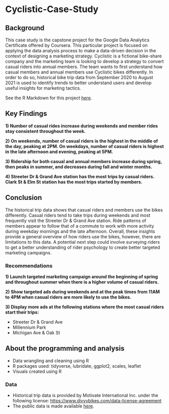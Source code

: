 # Cyclistic-Case-Study

## Background

This case study is the capstone project for the Google Data Analytics Certificate offered by Coursera. This particular project is focused on applying the data analysis process to make a data-driven decision in the context of designing a marketing strategy. Cyclistic is a fictional bike-share company and the marketing team is looking to develop a strategy to convert casual riders into annual members. The team wants to first understand how casual members and annual members use Cyclistic bikes differently. In order to do so, historical bike trip data from September 2020 to August 2021 is used to identify trends to better understand users and develop useful insights for marketing tactics. 

See the R Markdown for this project [here](https://github.com/kent-ts3/Cyclistic-Case-Study/blob/main/cyclistic_case_study_R_v2.Rmd).

## Key Findings
**1) Number of casual rides increase during weekends and member rides stay consistent throughout the week.**

**2) On weekends, number of casual riders is the highest in the middle of the day, peaking at 2PM. On weekdays, number of casual riders is highest in the late afternoon and evening, peaking at 5PM.**

**3) Ridership for both casual and annual members increase during spring, then peaks in summer, and decreases during fall and winter months.**

**4) Streeter Dr & Grand Ave station has the most trips by casual riders. Clark St & Elm St station has the most trips started by members.**

## Conclusion
The historical trip data shows that casual riders and members use the bikes differently. Casual riders tend to take trips during weekends and most frequently visit the Streeter Dr & Grand Ave station. Ride patterns of members appear to follow that of a commute to work with more activity during weekday mornings and the late afternoon. Overall, these insights provide a general overview of how riders use the bikes, however, there are limitations to this data. A potential next step could involve surveying riders to get a better understanding of rider psychology to create better targeted marketing campaigns.

### Recommendations
**1) Launch targeted marketing campaign around the beginning of spring and throughout summer when there is a higher volume of casual riders.**

**2) Show targeted ads during weekends and at the peak times from 11AM to  4PM when casual riders are more likely to use the bikes.**

**3) Display more ads at the following stations where the most casual riders start their trips:**
* Streeter Dr & Grand Ave
* Millennium Park
* Michigan Ave & Oak St

## About the programming and analysis
* Data wrangling and cleaning using R
* R packages used: tidyverse, lubridate, ggplot2, scales, leaflet
* Visuals created using R

### Data
* Historical trip data is provided by Motivate International Inc. under the following license: https://www.divvybikes.com/data-license-agreement
* The public data is made available [here](https://divvy-tripdata.s3.amazonaws.com/index.html).
